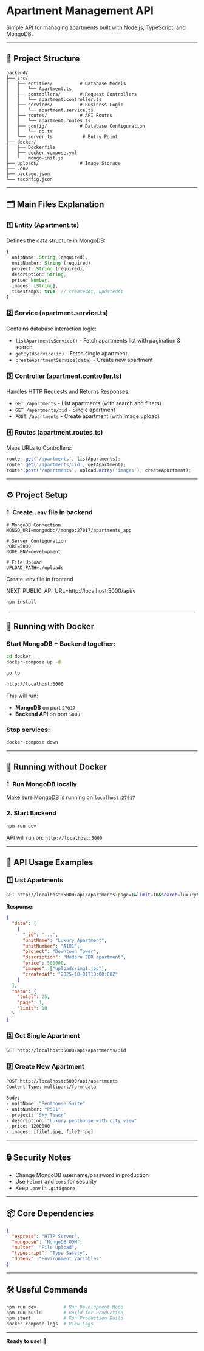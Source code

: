 # Apartment Management API

Simple API for managing apartments built with Node.js, TypeScript, and MongoDB.

---

## 📁 Project Structure

```
backend/
├── src/
│   ├── entities/          # Database Models
│   │   └── Apartment.ts
│   ├── controllers/       # Request Controllers
│   │   └── apartment.controller.ts
│   ├── services/          # Business Logic
│   │   └── apartment.service.ts
│   ├── routes/            # API Routes
│   │   └── apartment.routes.ts
│   ├── config/            # Database Configuration
│   │   └── db.ts
│   └── server.ts           # Entry Point
├── docker/
│   ├── Dockerfile
│   ├── docker-compose.yml
│   └── mongo-init.js
├── uploads/               # Image Storage
├── .env
├── package.json
└── tsconfig.json
```

---

## 🗂️ Main Files Explanation

### 1️⃣ **Entity (Apartment.ts)**
Defines the data structure in MongoDB:

```typescript
{
  unitName: String (required),
  unitNumber: String (required),
  project: String (required),
  description: String,
  price: Number,
  images: [String],
  timestamps: true  // createdAt, updatedAt
}
```

### 2️⃣ **Service (apartment.service.ts)**
Contains database interaction logic:
- `listApartmentsService()` - Fetch apartments list with pagination & search
- `getByIdService(id)` - Fetch single apartment
- `createApartmentService(data)` - Create new apartment

### 3️⃣ **Controller (apartment.controller.ts)**
Handles HTTP Requests and Returns Responses:
- `GET /apartments` - List apartments (with search and filters)
- `GET /apartments/:id` - Single apartment
- `POST /apartments` - Create apartment (with image upload)

### 4️⃣ **Routes (apartment.routes.ts)**
Maps URLs to Controllers:

```typescript
router.get('/apartments', listApartments);
router.get('/apartments/:id', getApartment);
router.post('/apartments', upload.array('images'), createApartment);
```

---

## ⚙️ Project Setup

### 1. Create `.env` file in backend

```env
# MongoDB Connection
MONGO_URI=mongodb://mongo:27017/apartments_app

# Server Configuration
PORT=5000
NODE_ENV=development

# File Upload
UPLOAD_PATH=./uploads
```

Create .env file in frontend

NEXT_PUBLIC_API_URL=http://localhost:5000/api/v


```bash
npm install
```

---

## 🐳 Running with Docker

### Start MongoDB + Backend together:

```bash
cd docker
docker-compose up -d

go to 

http://localhost:3000

```

This will run:
- **MongoDB** on port `27017`
- **Backend API** on port `5000`

### Stop services:

```bash
docker-compose down
```

---

## 🚀 Running without Docker

### 1. Run MongoDB locally
Make sure MongoDB is running on `localhost:27017`

### 2. Start Backend

```bash
npm run dev
```

API will run on: `http://localhost:5000`

---

## 📡 API Usage Examples

### 1️⃣ List Apartments

```bash
GET http://localhost:5000/api/apartments?page=1&limit=10&search=luxury&project=downtown
```

**Response:**
```json
{
  "data": [
    {
      "_id": "...",
      "unitName": "Luxury Apartment",
      "unitNumber": "A101",
      "project": "Downtown Tower",
      "description": "Modern 2BR apartment",
      "price": 500000,
      "images": ["uploads/img1.jpg"],
      "createdAt": "2025-10-01T10:00:00Z"
    }
  ],
  "meta": {
    "total": 25,
    "page": 1,
    "limit": 10
  }
}
```

### 2️⃣ Get Single Apartment

```bash
GET http://localhost:5000/api/apartments/:id
```

### 3️⃣ Create New Apartment

```bash
POST http://localhost:5000/api/apartments
Content-Type: multipart/form-data

Body:
- unitName: "Penthouse Suite"
- unitNumber: "P501"
- project: "Sky Tower"
- description: "Luxury penthouse with city view"
- price: 1200000
- images: [file1.jpg, file2.jpg]
```

---

## 🔒 Security Notes

- Change MongoDB username/password in production
- Use `helmet` and `cors` for security
- Keep `.env` in `.gitignore`

---

## 📦 Core Dependencies

```json
{
  "express": "HTTP Server",
  "mongoose": "MongoDB ODM",
  "multer": "File Upload",
  "typescript": "Type Safety",
  "dotenv": "Environment Variables"
}
```

---

## 🛠️ Useful Commands

```bash
npm run dev          # Run Development Mode
npm run build        # Build for Production
npm start            # Run Production Build
docker-compose logs  # View Logs
```

---

**Ready to use! 🎉**